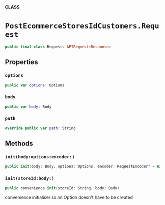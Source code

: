 **CLASS**

# `PostEcommerceStoresIdCustomers.Request`

```swift
public final class Request: APIRequest<Response>
```

## Properties
### `options`

```swift
public var options: Options
```

### `body`

```swift
public var body: Body
```

### `path`

```swift
override public var path: String
```

## Methods
### `init(body:options:encoder:)`

```swift
public init(body: Body, options: Options, encoder: RequestEncoder? = nil)
```

### `init(storeId:body:)`

```swift
public convenience init(storeId: String, body: Body)
```

convenience initialiser so an Option doesn't have to be created
